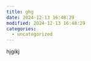 ```yaml
---
title: ghg
date: 2024-12-13 16:48:29
modified: 2024-12-13 16:48:29
categories:
  - uncategorized
---
```



<!-- wp:paragraph -->
<p>hjgikj</p>
<!-- /wp:paragraph -->